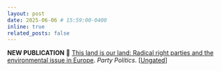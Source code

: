 ```yaml
---
layout: post
date: 2025-06-06 # 15:59:00-0400
inline: true
related_posts: false
---
```


**NEW PUBLICATION** :large_blue_circle: <a href="https://doi.org/10.1177/13540688251347882">This land is our land: Radical right parties and the environmental issue in Europe</a>. *Party Politics*. [<a href="https://www.researchgate.net/publication/392469332_This_Land_is_Our_Land_Radical_Right_Parties_and_the_Environmental_Issue_in_Europe">Ungated</a>]




